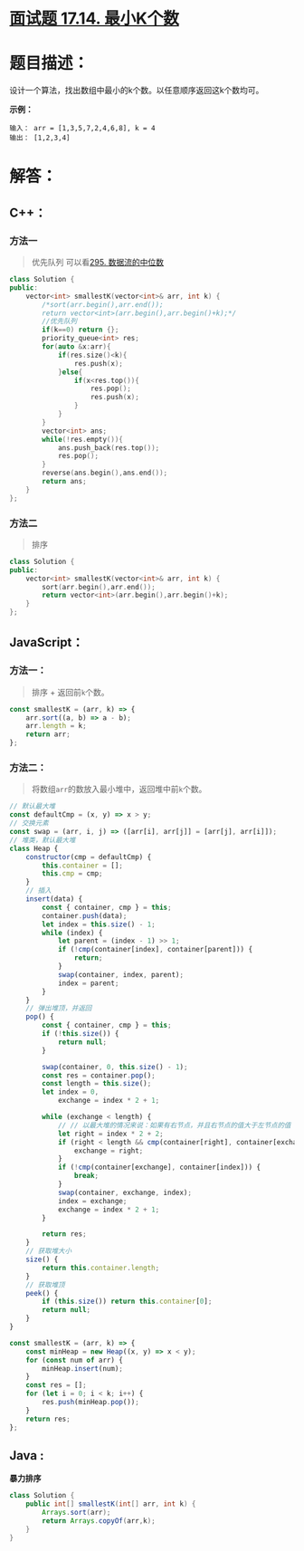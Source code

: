 # [面试题 17.14. 最小K个数](https://leetcode-cn.com/problems/smallest-k-lcci/)

# 题目描述：

设计一个算法，找出数组中最小的k个数。以任意顺序返回这k个数均可。

**示例：**

```
输入： arr = [1,3,5,7,2,4,6,8], k = 4
输出： [1,2,3,4]
```

# 解答：

## C++：

### 方法一
> 优先队列 可以看[295. 数据流的中位数](https://github.com/HDU-Coder-X/Daily-question-of-Leetcode/blob/master/questions/2021-8-27-295.%20%E6%95%B0%E6%8D%AE%E6%B5%81%E7%9A%84%E4%B8%AD%E4%BD%8D%E6%95%B0.md)

```cpp
class Solution {
public:
    vector<int> smallestK(vector<int>& arr, int k) {
        /*sort(arr.begin(),arr.end());
        return vector<int>(arr.begin(),arr.begin()+k);*/
        //优先队列
        if(k==0) return {};
        priority_queue<int> res;
        for(auto &x:arr){
            if(res.size()<k){
                res.push(x);
            }else{
                if(x<res.top()){
                    res.pop();
                    res.push(x);
                }
            }
        }
        vector<int> ans;
        while(!res.empty()){
            ans.push_back(res.top());
            res.pop();
        }
        reverse(ans.begin(),ans.end());
        return ans;
    }
};
```

### 方法二
> 排序
```cpp
class Solution {
public:
    vector<int> smallestK(vector<int>& arr, int k) {
        sort(arr.begin(),arr.end());
        return vector<int>(arr.begin(),arr.begin()+k);
    }
};
```

## JavaScript：

### 方法一：

> 排序 + 返回前`k`个数。

```javascript
const smallestK = (arr, k) => {
    arr.sort((a, b) => a - b);
    arr.length = k;
    return arr;
};
```

### 方法二：

> 将数组`arr`的数放入最小堆中，返回堆中前`k`个数。

```javascript
// 默认最大堆
const defaultCmp = (x, y) => x > y;
// 交换元素
const swap = (arr, i, j) => ([arr[i], arr[j]] = [arr[j], arr[i]]);
// 堆类，默认最大堆
class Heap {
    constructor(cmp = defaultCmp) {
        this.container = [];
        this.cmp = cmp;
    }
    // 插入
    insert(data) {
        const { container, cmp } = this;
        container.push(data);
        let index = this.size() - 1;
        while (index) {
            let parent = (index - 1) >> 1;
            if (!cmp(container[index], container[parent])) {
                return;
            }
            swap(container, index, parent);
            index = parent;
        }
    }
    // 弹出堆顶，并返回
    pop() {
        const { container, cmp } = this;
        if (!this.size()) {
            return null;
        }

        swap(container, 0, this.size() - 1);
        const res = container.pop();
        const length = this.size();
        let index = 0,
            exchange = index * 2 + 1;

        while (exchange < length) {
            // // 以最大堆的情况来说：如果有右节点，并且右节点的值大于左节点的值
            let right = index * 2 + 2;
            if (right < length && cmp(container[right], container[exchange])) {
                exchange = right;
            }
            if (!cmp(container[exchange], container[index])) {
                break;
            }
            swap(container, exchange, index);
            index = exchange;
            exchange = index * 2 + 1;
        }

        return res;
    }
    // 获取堆大小
    size() {
        return this.container.length;
    }
    // 获取堆顶
    peek() {
        if (this.size()) return this.container[0];
        return null;
    }
}

const smallestK = (arr, k) => {
    const minHeap = new Heap((x, y) => x < y);
    for (const num of arr) {
        minHeap.insert(num);
    }
    const res = [];
    for (let i = 0; i < k; i++) {
        res.push(minHeap.pop());
    }
    return res;
};
```

## Java :

**暴力排序**

```java
class Solution {
    public int[] smallestK(int[] arr, int k) {
        Arrays.sort(arr);
        return Arrays.copyOf(arr,k);
    }
}
```
